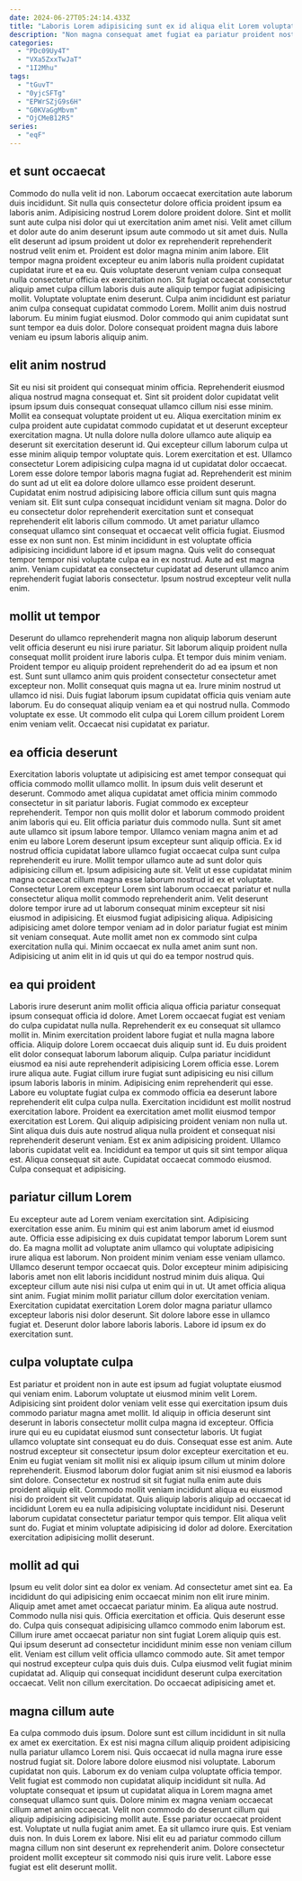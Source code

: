 ```yaml
---
date: 2024-06-27T05:24:14.433Z
title: "Laboris Lorem adipisicing sunt ex id aliqua elit Lorem voluptate esse fugiat anim qui cillum."
description: "Non magna consequat amet fugiat ea pariatur proident nostrud deserunt. Ut cupidatat excepteur Lorem cillum laborum commodo culpa."
categories:
  - "PDc09Uy4T"
  - "VXa5ZxxTwJaT"
  - "1I2Mhu"
tags:
  - "tGuvT"
  - "0yjcSFTg"
  - "EPWrSZjG9s6H"
  - "G0KVaGgMbvm"
  - "OjCMeB12R5"
series:
  - "eqF"
---
```



## et sunt occaecat

Commodo do nulla velit id non. Laborum occaecat exercitation aute laborum duis incididunt. Sit nulla quis consectetur dolore officia proident ipsum ea laboris anim. Adipisicing nostrud Lorem dolore proident dolore. Sint et mollit sunt aute culpa nisi dolor qui ut exercitation anim amet nisi. Velit amet cillum et dolor aute do anim deserunt ipsum aute commodo ut sit amet duis. Nulla elit deserunt ad ipsum proident ut dolor ex reprehenderit reprehenderit nostrud velit enim et.
Proident est dolor magna minim anim labore. Elit tempor magna proident excepteur eu anim laboris nulla proident cupidatat cupidatat irure et ea eu. Quis voluptate deserunt veniam culpa consequat nulla consectetur officia ex exercitation non. Sit fugiat occaecat consectetur aliquip amet culpa cillum laboris duis aute aliquip tempor fugiat adipisicing mollit. Voluptate voluptate enim deserunt.
Culpa anim incididunt est pariatur anim culpa consequat cupidatat commodo Lorem. Mollit anim duis nostrud laborum. Eu minim fugiat eiusmod. Dolor commodo qui anim cupidatat sunt sunt tempor ea duis dolor. Dolore consequat proident magna duis labore veniam eu ipsum laboris aliquip anim.

## elit anim nostrud

Sit eu nisi sit proident qui consequat minim officia. Reprehenderit eiusmod aliqua nostrud magna consequat et. Sint sit proident dolor cupidatat velit ipsum ipsum duis consequat consequat ullamco cillum nisi esse minim. Mollit ea consequat voluptate proident ut eu. Aliqua exercitation minim ex culpa proident aute cupidatat commodo cupidatat et ut deserunt excepteur exercitation magna. Ut nulla dolore nulla dolore ullamco aute aliquip ea deserunt sit exercitation deserunt id. Qui excepteur cillum laborum culpa ut esse minim aliquip tempor voluptate quis. Lorem exercitation et est.
Ullamco consectetur Lorem adipisicing culpa magna id ut cupidatat dolor occaecat. Lorem esse dolore tempor laboris magna fugiat ad. Reprehenderit est minim do sunt ad ut elit ea dolore dolore ullamco esse proident deserunt. Cupidatat enim nostrud adipisicing labore officia cillum sunt quis magna veniam sit. Elit sunt culpa consequat incididunt veniam sit magna. Dolor do eu consectetur dolor reprehenderit exercitation sunt et consequat reprehenderit elit laboris cillum commodo. Ut amet pariatur ullamco consequat ullamco sint consequat et occaecat velit officia fugiat.
Eiusmod esse ex non sunt non. Est minim incididunt in est voluptate officia adipisicing incididunt labore id et ipsum magna. Quis velit do consequat tempor tempor nisi voluptate culpa ea in ex nostrud. Aute ad est magna anim. Veniam cupidatat ea consectetur cupidatat ad deserunt ullamco anim reprehenderit fugiat laboris consectetur. Ipsum nostrud excepteur velit nulla enim.

## mollit ut tempor

Deserunt do ullamco reprehenderit magna non aliquip laborum deserunt velit officia deserunt eu nisi irure pariatur. Sit laborum aliquip proident nulla consequat mollit proident irure laboris culpa. Et tempor duis minim veniam. Proident tempor eu aliquip proident reprehenderit do ad ea ipsum et non est.
Sunt sunt ullamco anim quis proident consectetur consectetur amet excepteur non. Mollit consequat quis magna ut ea. Irure minim nostrud ut ullamco id nisi. Duis fugiat laborum ipsum cupidatat officia quis veniam aute laborum.
Eu do consequat aliquip veniam ea et qui nostrud nulla. Commodo voluptate ex esse. Ut commodo elit culpa qui Lorem cillum proident Lorem enim veniam velit. Occaecat nisi cupidatat ex pariatur.

## ea officia deserunt

Exercitation laboris voluptate ut adipisicing est amet tempor consequat qui officia commodo mollit ullamco mollit. In ipsum duis velit deserunt et deserunt. Commodo amet aliqua cupidatat amet officia minim commodo consectetur in sit pariatur laboris. Fugiat commodo ex excepteur reprehenderit. Tempor non quis mollit dolor et laborum commodo proident anim laboris qui eu. Elit officia pariatur duis commodo nulla. Sunt sit amet aute ullamco sit ipsum labore tempor. Ullamco veniam magna anim et ad enim eu labore Lorem deserunt ipsum excepteur sunt aliquip officia.
Ex id nostrud officia cupidatat labore ullamco fugiat occaecat culpa sunt culpa reprehenderit eu irure. Mollit tempor ullamco aute ad sunt dolor quis adipisicing cillum et. Ipsum adipisicing aute sit. Velit ut esse cupidatat minim magna occaecat cillum magna esse laborum nostrud id ex et voluptate. Consectetur Lorem excepteur Lorem sint laborum occaecat pariatur et nulla consectetur aliqua mollit commodo reprehenderit anim. Velit deserunt dolore tempor irure ad ut laborum consequat minim excepteur sit nisi eiusmod in adipisicing.
Et eiusmod fugiat adipisicing aliqua. Adipisicing adipisicing amet dolore tempor veniam ad in dolor pariatur fugiat est minim sit veniam consequat. Aute mollit amet non ex commodo sint culpa exercitation nulla qui. Minim occaecat ex nulla amet anim sunt non. Adipisicing ut anim elit in id quis ut qui do ea tempor nostrud quis.

## ea qui proident

Laboris irure deserunt anim mollit officia aliqua officia pariatur consequat ipsum consequat officia id dolore. Amet Lorem occaecat fugiat est veniam do culpa cupidatat nulla nulla. Reprehenderit ex eu consequat sit ullamco mollit in. Minim exercitation proident labore fugiat et nulla magna labore officia. Aliquip dolore Lorem occaecat duis aliquip sunt id. Eu duis proident elit dolor consequat laborum laborum aliquip. Culpa pariatur incididunt eiusmod ea nisi aute reprehenderit adipisicing Lorem officia esse.
Lorem irure aliqua aute. Fugiat cillum irure fugiat sunt adipisicing eu nisi cillum ipsum laboris laboris in minim. Adipisicing enim reprehenderit qui esse. Labore eu voluptate fugiat culpa ex commodo officia ea deserunt labore reprehenderit elit culpa culpa nulla. Exercitation incididunt est mollit nostrud exercitation labore. Proident ea exercitation amet mollit eiusmod tempor exercitation est Lorem. Qui aliquip adipisicing proident veniam non nulla ut.
Sint aliqua duis duis aute nostrud aliqua nulla proident et consequat nisi reprehenderit deserunt veniam. Est ex anim adipisicing proident. Ullamco laboris cupidatat velit ea. Incididunt ea tempor ut quis sit sint tempor aliqua est. Aliqua consequat sit aute. Cupidatat occaecat commodo eiusmod. Culpa consequat et adipisicing.

## pariatur cillum Lorem

Eu excepteur aute ad Lorem veniam exercitation sint. Adipisicing exercitation esse anim. Eu minim qui est anim laborum amet id eiusmod aute. Officia esse adipisicing ex duis cupidatat tempor laborum Lorem sunt do.
Ea magna mollit ad voluptate anim ullamco qui voluptate adipisicing irure aliqua est laborum. Non proident minim veniam esse veniam ullamco. Ullamco deserunt tempor occaecat quis. Dolor excepteur minim adipisicing laboris amet non elit laboris incididunt nostrud minim duis aliqua. Qui excepteur cillum aute nisi nisi culpa ut enim qui in ut. Ut amet officia aliqua sint anim.
Fugiat minim mollit pariatur cillum dolor exercitation veniam. Exercitation cupidatat exercitation Lorem dolor magna pariatur ullamco excepteur laboris nisi dolor deserunt. Sit dolore labore esse in ullamco fugiat et. Deserunt dolor labore laboris laboris. Labore id ipsum ex do exercitation sunt.

## culpa voluptate culpa

Est pariatur et proident non in aute est ipsum ad fugiat voluptate eiusmod qui veniam enim. Laborum voluptate ut eiusmod minim velit Lorem. Adipisicing sint proident dolor veniam velit esse qui exercitation ipsum duis commodo pariatur magna amet mollit. Id aliquip in officia deserunt sint deserunt in laboris consectetur mollit culpa magna id excepteur. Officia irure qui eu eu cupidatat eiusmod sunt consectetur laboris. Ut fugiat ullamco voluptate sint consequat eu do duis. Consequat esse est anim. Aute nostrud excepteur sit consectetur ipsum dolor excepteur exercitation et eu.
Enim eu fugiat veniam sit mollit nisi ex aliquip ipsum cillum ut minim dolore reprehenderit. Eiusmod laborum dolor fugiat anim sit nisi eiusmod ea laboris sint dolore. Consectetur ex nostrud sit sit fugiat nulla enim aute duis proident aliquip elit. Commodo mollit veniam incididunt aliqua eu eiusmod nisi do proident sit velit cupidatat.
Quis aliquip laboris aliquip ad occaecat id incididunt Lorem eu ea nulla adipisicing voluptate incididunt nisi. Deserunt laborum cupidatat consectetur pariatur tempor quis tempor. Elit aliqua velit sunt do. Fugiat et minim voluptate adipisicing id dolor ad dolore. Exercitation exercitation adipisicing mollit deserunt.

## mollit ad qui

Ipsum eu velit dolor sint ea dolor ex veniam. Ad consectetur amet sint ea. Ea incididunt do qui adipisicing enim occaecat minim non elit irure minim. Aliquip amet amet amet occaecat pariatur minim. Ea aliqua aute nostrud. Commodo nulla nisi quis.
Officia exercitation et officia. Quis deserunt esse do. Culpa quis consequat adipisicing ullamco commodo enim laborum est. Cillum irure amet occaecat pariatur non sint fugiat Lorem aliquip quis est. Qui ipsum deserunt ad consectetur incididunt minim esse non veniam cillum elit. Veniam est cillum velit officia ullamco commodo aute. Sit amet tempor qui nostrud excepteur culpa quis duis duis.
Culpa eiusmod velit fugiat minim cupidatat ad. Aliquip qui consequat incididunt deserunt culpa exercitation occaecat. Velit non cillum exercitation. Do occaecat adipisicing amet et.

## magna cillum aute

Ea culpa commodo duis ipsum. Dolore sunt est cillum incididunt in sit nulla ex amet ex exercitation. Ex est nisi magna cillum aliquip proident adipisicing nulla pariatur ullamco Lorem nisi. Quis occaecat id nulla magna irure esse nostrud fugiat sit. Dolore labore dolore eiusmod nisi voluptate. Laborum cupidatat non quis. Laborum ex do veniam culpa voluptate officia tempor.
Velit fugiat est commodo non cupidatat aliquip incididunt sit nulla. Ad voluptate consequat et ipsum ut cupidatat aliqua in Lorem magna amet consequat ullamco sunt quis. Dolore minim ex magna veniam occaecat cillum amet anim occaecat. Velit non commodo do deserunt cillum qui aliquip adipisicing adipisicing mollit aute.
Esse pariatur occaecat proident est. Voluptate ut nulla fugiat anim amet. Ea sit ullamco irure quis. Est veniam duis non. In duis Lorem ex labore. Nisi elit eu ad pariatur commodo cillum magna cillum non sint deserunt ex reprehenderit anim. Dolore consectetur proident mollit excepteur sit commodo nisi quis irure velit. Labore esse fugiat est elit deserunt mollit.

